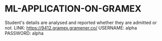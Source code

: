 # ML-APPLICATION-ON-GRAMEX
Student's details are analysed and reported whether they are admitted or not.
LINK: https://9412.gramex.gramener.co/
USERNAME: alpha
PASSWORD: alpha
